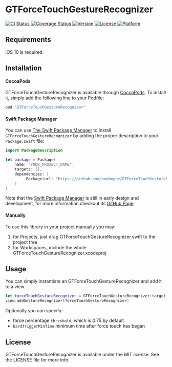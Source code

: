 # GTForceTouchGestureRecognizer

[![CI Status](http://img.shields.io/travis/neobeppe/GTForceTouchGestureRecognizer.svg?style=flat)](https://travis-ci.org/neobeppe/GTForceTouchGestureRecognizer)
[![Coverage Status](https://coveralls.io/repos/github/neobeppe/GTForceTouchGestureRecognizer/badge.svg?branch=swift4)](https://coveralls.io/github/neobeppe/GTForceTouchGestureRecognizer?branch=swift4)
[![Version](https://img.shields.io/cocoapods/v/GTForceTouchGestureRecognizer.svg?style=flat)](http://cocoapods.org/pods/GTForceTouchGestureRecognizer)
[![License](https://img.shields.io/cocoapods/l/GTForceTouchGestureRecognizer.svg?style=flat)](http://cocoapods.org/pods/GTForceTouchGestureRecognizer)
[![Platform](https://img.shields.io/cocoapods/p/GTForceTouchGestureRecognizer.svg?style=flat)](http://cocoapods.org/pods/GTForceTouchGestureRecognizer)

## Requirements

iOS 10 is required.

## Installation

#### CocoaPods

GTForceTouchGestureRecognizer is available through [CocoaPods](http://cocoapods.org). To install
it, simply add the following line to your Podfile:

```ruby
pod "GTForceTouchGestureRecognizer"
```

#### Swift Package Manager

You can use [The Swift Package Manager](https://swift.org/package-manager) to install `GTForceTouchGestureRecognizer` by adding the proper description to your `Package.swift` file:

```swift
import PackageDescription

let package = Package(
    name: "YOUR_PROJECT_NAME",
    targets: [],
    dependencies: [
        .Package(url: "https://github.com/neobeppe/GTForceTouchGestureRecognizer.git"),
    ]
)
```

Note that the [Swift Package Manager](https://swift.org/package-manager) is still in early design and development, for more information checkout its [GitHub Page](https://github.com/apple/swift-package-manager)

#### Manually

To use this library in your project manually you may:

1.  for Projects, just drag GTForceTouchGestureRecognizer.swift to the project tree
2.  for Workspaces, include the whole GTForceTouchGestureRecognizer.xcodeproj

## Usage

You can simply instantiate an GTForceTouchGestureRecognizer and add it to a view.

```swift
let forceTouchGestureRecognizer = GTForceTouchGestureRecognizer(target: self, action: #selector(someFunction:))
view.addGestureRecognizer(forceTouchGestureRecognizer)
```

Optionally you can specify:
*   force percentage `threshold`, which is 0.75 by default
*   `hardTriggerMinTime` minimum time after force touch has began

## License

GTForceTouchGestureRecognizer is available under the MIT license. See the LICENSE file for more info.
